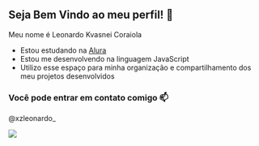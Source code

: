 ## Seja Bem Vindo ao meu perfil! 💸

Meu nome é Leonardo Kvasnei Coraiola

- Estou estudando na [Alura](https://www.alura.com.br)
- Estou me desenvolvendo na linguagem JavaScript
- Utilizo esse espaço para minha organização e compartilhamento dos meu projetos desenvolvidos

### Você pode entrar em contato comigo 📫

 @xzleonardo_

 ![](https://media1.tenor.com/m/Uu97fJlvOhAAAAAd/teto.gif)
